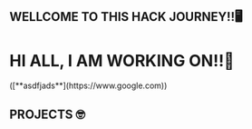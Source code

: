 ## WELLCOME TO THIS HACK JOURNEY!!🖥️
<h1>HI ALL, I AM WORKING ON!!👷</h1>
([**asdfjads**](https://www.google.com))
<h2>PROJECTS 🤓</h2>
